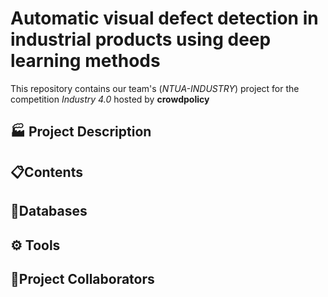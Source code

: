 # Automatic visual defect detection in industrial products using deep learning methods
This repository contains our team's (*NTUA-INDUSTRY*) project for the competition *Industry 4.0* hosted by **crowdpolicy**

## 🏭 Project Description

## 📋Contents
## 📙Databases

## ⚙️ Tools

## 👱Project Collaborators
